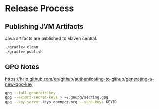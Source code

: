 # Release Process

## Publishing JVM Artifacts

Java artifacts are published to Maven central.

```bash
./gradlew clean
./gradlew publish
```

## GPG Notes

https://help.github.com/en/github/authenticating-to-github/generating-a-new-gpg-key

```bash
gpg --full-generate-key
gpg --export-secret-keys > ~/.gnupg/secring.gpg
gpg --key-server keys.openpgp.org --send-keys KEYID
```
